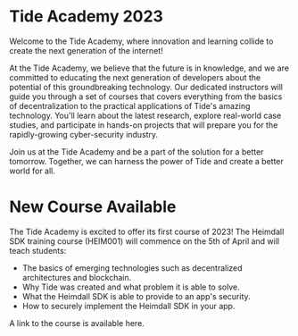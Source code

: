 # Tide Academy 2023
Welcome to the Tide Academy, where innovation and learning collide to create the next generation of the internet!

At the Tide Academy, we believe that the future is in knowledge, and we are committed to educating the next generation of developers about the potential of this groundbreaking technology. Our dedicated instructors will guide you through a set of courses that covers everything from the basics of decentralization to the practical applications of Tide's amazing technology. You'll learn about the latest research, explore real-world case studies, and participate in hands-on projects that will prepare you for the rapidly-growing cyber-security industry.

Join us at the Tide Academy and be a part of the solution for a better tomorrow. Together, we can harness the power of Tide and create a better world for all.

# New Course Available
The Tide Academy is excited to offer its first course of 2023! The Heimdall SDK training course (HEIM001) will commence on the 5th of April and will teach students:
- The basics of emerging technologies such as decentralized architectures and blockchain.
- Why Tide was created and what problem it is able to solve.
- What the Heimdall SDK is able to provide to an app's security.
- How to securely implement the Heimdall SDK in your app.

A link to the course is available here.

